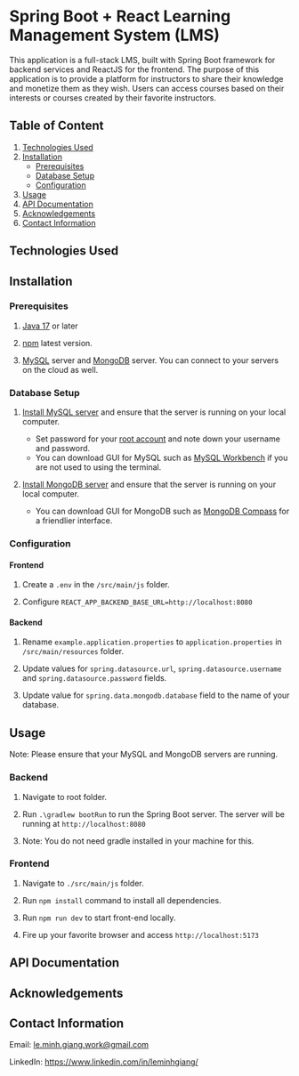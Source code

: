 # Spring Boot + React Learning Management System (LMS)

This application is a full-stack LMS, built with Spring Boot framework for backend services and ReactJS for the frontend. The purpose of this application is to provide a platform for instructors to share their knowledge and monetize them as they wish. Users can access courses based on their interests or courses created by their favorite instructors.

## Table of Content
1. [Technologies Used](#technologies-used)
2. [Installation](#installation)
    - [Prerequisites](#prerequisites)
    - [Database Setup](#database-setup)
    - [Configuration](#configuration)
3. [Usage](#usage)
4. [API Documentation](#api-documentation)
5. [Acknowledgements](#acknowledgements)
6. [Contact Information](#contact-information)

## Technologies Used

## Installation

### Prerequisites

1. [Java 17](https://www.oracle.com/java/technologies/downloads/) or later

2. [npm](https://docs.npmjs.com/downloading-and-installing-node-js-and-npm) latest version.

3. [MySQL](https://dev.mysql.com/downloads/mysql/) server and [MongoDB](https://www.mongodb.com/try/download/community) server. You can connect to your servers on the cloud as well.

### Database Setup

1. [Install MySQL server](https://dev.mysql.com/doc/mysql-installation-excerpt/5.7/en/) and ensure that the server is running on your local computer.
    - Set password for your [root account](https://dev.mysql.com/doc/mysql-installation-excerpt/5.7/en/default-privileges.html) and note down your username and password.
    - You can download GUI for MySQL such as [MySQL Workbench](https://www.mysql.com/products/workbench/) if you are not used to using the terminal.

2. [Install MongoDB server](https://www.mongodb.com/docs/manual/administration/install-community/) and ensure that the server is running on your local computer.
    - You can download GUI for MongoDB such as [MongoDB Compass](https://www.mongodb.com/products/tools/compass) for a friendlier interface.

### Configuration

#### Frontend

1. Create a `.env` in the `/src/main/js` folder.

2. Configure `REACT_APP_BACKEND_BASE_URL=http://localhost:8080`

#### Backend

1. Rename `example.application.properties` to `application.properties` in `/src/main/resources` folder.

2. Update values for `spring.datasource.url`, `spring.datasource.username` and `spring.datasource.password` fields.

3. Update value for `spring.data.mongodb.database` field to the name of your database.

## Usage

Note: Please ensure that your MySQL and MongoDB servers are running.

### Backend

1. Navigate to root folder.

2. Run `.\gradlew bootRun` to run the Spring Boot server. The server will be running at `http://localhost:8080`

3. Note: You do not need gradle installed in your machine for this.

### Frontend

1. Navigate to `./src/main/js` folder.

2. Run `npm install` command to install all dependencies.

3. Run `npm run dev` to start front-end locally.

4. Fire up your favorite browser and access `http://localhost:5173`

## API Documentation

## Acknowledgements

## Contact Information

Email: le.minh.giang.work@gmail.com

LinkedIn: https://www.linkedin.com/in/leminhgiang/